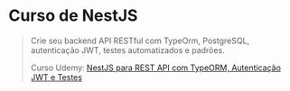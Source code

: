 # Curso de NestJS

> Crie seu backend API RESTful com TypeOrm, PostgreSQL, autenticação JWT, testes automatizados e padrões.
>
> Curso Udemy: [NestJS para REST API com TypeORM, Autenticação JWT e Testes
> ](https://www.udemy.com/course/nestjs-curso-completo-rest-api-typeorm-jwt-e-mais)
